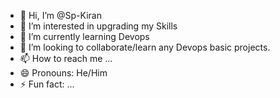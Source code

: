 - 👋 Hi, I’m @Sp-Kiran
- 👀 I’m interested in upgrading my Skills
- 🌱 I’m currently learning Devops
- 💞️ I’m looking to collaborate/learn any Devops basic projects.
- 📫 How to reach me ...
- 😄 Pronouns: He/Him
- ⚡ Fun fact: ...

<!---
Sp-Kiran/Sp-Kiran is a ✨ special ✨ repository because its `README.md` (this file) appears on your GitHub profile.
You can click the Preview link to take a look at your changes.
--->
